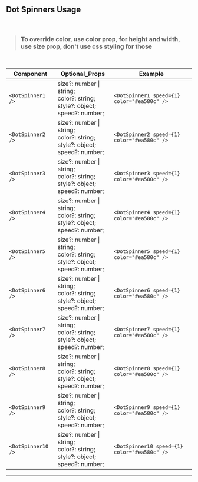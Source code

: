 ## Dot Spinners Usage

<br />

> ### To override **color**, use **color** prop, for **height** and **width**, use **size** prop, don't use css styling for those
</br >

|  Component  | Optional_Props | Example |
| ------------- | ------------- | ------------- |
| ```<DotSpinner1 />```  |  size?: number \| string;<br />color?: string;<br />style?: object;<br />speed?: number;  | ```<DotSpinner1 speed={1} color="#ea580c" />```  |
| ```<DotSpinner2 />```  |  size?: number \| string;<br />color?: string;<br />style?: object;<br />speed?: number;  | ```<DotSpinner2 speed={1} color="#ea580c" />```  |
| ```<DotSpinner3 />```  |  size?: number \| string;<br />color?: string;<br />style?: object;<br />speed?: number;  | ```<DotSpinner3 speed={1} color="#ea580c" />```  |
| ```<DotSpinner4 />```  |  size?: number \| string;<br />color?: string;<br />style?: object;<br />speed?: number;  | ```<DotSpinner4 speed={1} color="#ea580c" />```  |
| ```<DotSpinner5 />```  |  size?: number \| string;<br />color?: string;<br />style?: object;<br />speed?: number;  | ```<DotSpinner5 speed={1} color="#ea580c" />```  |
| ```<DotSpinner6 />```  |  size?: number \| string;<br />color?: string;<br />style?: object;<br />speed?: number;  | ```<DotSpinner6 speed={1} color="#ea580c" />```  |
| ```<DotSpinner7 />```  |  size?: number \| string;<br />color?: string;<br />style?: object;<br />speed?: number;  | ```<DotSpinner7 speed={1} color="#ea580c" />```  |
| ```<DotSpinner8 />```  |  size?: number \| string;<br />color?: string;<br />style?: object;<br />speed?: number;  | ```<DotSpinner8 speed={1} color="#ea580c" />```  |
| ```<DotSpinner9 />```  |  size?: number \| string;<br />color?: string;<br />style?: object;<br />speed?: number;  | ```<DotSpinner9 speed={1} color="#ea580c" />```  |
| ```<DotSpinner10 />```  |  size?: number \| string;<br />color?: string;<br />style?: object;<br />speed?: number;  | ```<DotSpinner10 speed={1} color="#ea580c" />```  |

----------------------